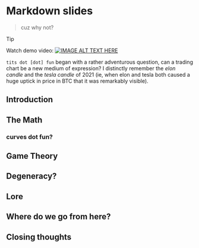 # Markdown slides
> cuz why not?

> [!TIP]
> Watch demo video:
> [![IMAGE ALT TEXT HERE](https://img.youtube.com/vi/DAtEZnioobo/0.jpg)](https://www.youtube.com/watch?v=DAtEZnioobo)

`tits dot [dot] fun` began with a rather adventurous question, can a trading chart be a new medium 
of expression? I distinctly remember the _elon candle_ and the _tesla candle_ of 2021 (ie, when 
elon and tesla both caused a huge uptick in price in BTC that it was remarkably visible).

## Introduction

## The Math

### curves dot fun?

## Game Theory

## Degeneracy?

## Lore

## Where do we go from here?

## Closing thoughts
